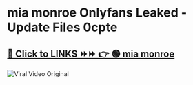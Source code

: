 
 # mia monroe Onlyfans Leaked - Update Files 0cpte

## <h2><a href="https://clipsfans.com/mia_monroe&ref=git">🔗 Click to LINKS ⏩⏩ 👉 🟢 mia monroe </a></h2>

<a href="https://clipsfans.com/mia_monroe&ref=git" rel="nofollow" data-target="animated-image.originalLink"><img src="https://i.ibb.co.com/xMMVF88/686577567.gif" alt="Viral Video Original" style="max-width: 100%; display: inline-block;" data-target="animated-image.originalImage"></a>

